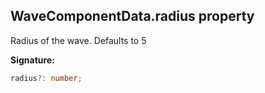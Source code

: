 
## WaveComponentData.radius property

Radius of the wave. Defaults to 5

**Signature:**

```typescript
radius?: number;
```
